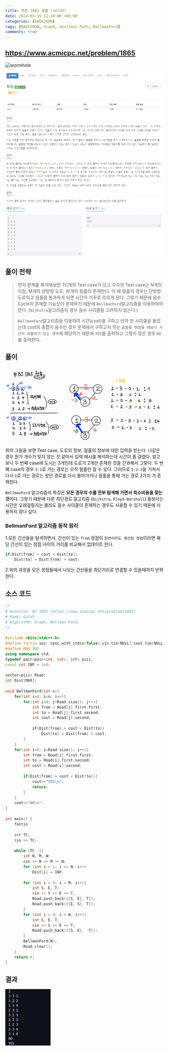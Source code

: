 ```yaml
---
title: 백준 1865 웜홀 (Gold3)
date: 2024-03-19 11:10:00 +09:00
categories: [BAEKJOON]
tags: [BAEKJOON, Graph, Shortest Path, BellmanFord]
comments: true
---
```


## <https://www.acmicpc.net/problem/1865>

![wormhole](https://cdn.pixabay.com/photo/2017/07/17/23/51/wormhole-2514312_640.jpg)

![bj](wormhole_problem.png)

## 풀이 전략

> 먼저 문제를 해석해보면 TC개의 Test case가 있고 각각의 Test case는 N개의 지점, M개의 양방향 도로, W개의 웜홀이 존재한다. 이 때 웜홀의 경우는 단방향 도로이고 웜홀을 통과하게 되면 시간이 거꾸로 흐르게 된다. 그렇기 때문에 음수 Cycle이 존재할 가능성이 존재하기 때문에 ```BellmanFord```알고리즘을 이용하여야 한다. (```Dijkstra```알고리즘의 경우 음수 사이클을 고려하지 않는다.)
>
>```BellmanFord```알고리즘을 이용하여 시간(cost)을 구하고 만약 한 사이클을 돌았는데 cost의 총합이 음수인 경우 문제에서 구하고자 하는 `출발을 하였을 때보다 시간이 되돌아가 있는 경우`에 해당하기 때문에 ```YES```를 출력하고 그렇지 않은 경우 ```NO```를 출력한다.

## 풀이

![ss](wormhole_solution.jpg)

위의 그림을 보면 Test case, 도로의 정보, 웜홀의 정보에 대한 입력을 받는다. 나같은 경우 뭔가 개수가 맞지 않는 것 같아서 입력 예시를 해석하는데 시간이 좀 걸렸다. 알고보니 두 번째 case에 도시는 3개인데 도로가 2개만 존재한 것을 간과해서 그렇다. 두 번째 case의 경우 ```3-1```로 가는 경로는 오직 웜홀만 갈 수 있다. 그러므로 ```1-2-3```을 거쳐서 다시 ```1```로 가는 경로는 왔던 경로를 다시 돌아가거나 웜홀을 통해 가는 경로 2가지 가 존재한다.

```BellmanFord``` 알고리즘의 특징은 **모든 경우의 수를 전부 탐색해 가면서 최소비용을 찾는 것**이다. 그렇기 때문에 다른 최단경로 알고리즘 (```Dijkstra```, ```Floyd-Warshall```) 들보다는 시간은 오래걸릴지는 몰라도 음수 사이클이 존재하는 경우도 사용할 수 있기 때문에 사용하지 않나 싶다.

### BellmanFord 알고리즘 동작 원리

1.모든 간선들을 탐색하면서, 간선이 있는 ```from``` 정점이 ```한번이라도 계산된 정점```이라면 해당 간선이 있는 정점 사이의 거리를 비교해서 업데이트 한다.

```cpp
if(Dist[from] + cost < Dist[to])
    Dist[to] = Dist[from] + cost;
```

2.위의 과정을 모든 정점들에서 나오는 간선들을 최단거리로 연결할 수 있을때까지 반복한다.

## 소스 코드

```cpp
/*
# Question: BJ 1865 (https://www.acmicpc.net/problem/1865)
# Rank: Gold3
# Algorithm: Graph, Bellman-Ford
*/

#include <bits/stdc++.h>
#define fastio ios::sync_with_stdio(false);cin.tie(NULL);cout.tie(NULL);
#define MAX 501
using namespace std;
typedef pair<pair<int, int>, int> piii;
const int INF = 1e9;

vector<piii> Road;
int Dist[MAX];

void BellmanFord(int n){
    for(int i=0; i<n; i++){
        for(int j=0; j<Road.size(); j++){
            int from = Road[j].first.first;
            int to = Road[j].first.second;
            int cost = Road[j].second;

            if(Dist[from] + cost < Dist[to])
                Dist[to] = Dist[from] + cost;
        }
    }
    for(int i=0; i<Road.size(); i++){
        int from = Road[i].first.first;
        int to = Road[i].first.second;
        int cost = Road[i].second;

        if(Dist[from] + cost < Dist[to]){
            cout<<"YES\n";
            return;
        }
    }
    cout<<"NO\n";
}

int main() {
    fastio

    int TC;
    cin >> TC;

    while (TC--){
        int N, M, W;
        cin >> N >> M >> W;
        for (int i = 1; i <= N; i++)
            Dist[i] = INF;

        for (int i = 0; i < M; i++){
            int S, E, T;
            cin >> S >> E >> T;
            Road.push_back({{S, E}, T});
            Road.push_back({{E, S}, T});
        }
        for (int i = 0; i < W; i++){
            int S, E, T;
            cin >> S >> E >> T;
            Road.push_back({{S, E}, -T});
        }
        BellmanFord(N);
        Road.clear();
    }
    return 0;
}
```

## 결과

![result](wormhole_result.png)

